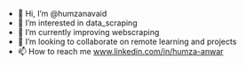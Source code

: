 - 👋 Hi, I’m @humzanavaid
- 👀 I’m interested in data_scraping
- 🌱 I’m currently improving webscraping
- 💞️ I’m looking to collaborate on remote learning and projects
- 📫 How to reach me www.linkedin.com/in/humza-anwar


<!---
humzanavaid/humzanavaid is a ✨ special ✨ repository because its `README.md` (this file) appears on your GitHub profile.
You can click the Preview link to take a look at your changes.
--->
